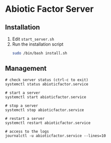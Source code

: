 # Abiotic Factor Server

## Installation

1. Edit `start_server.sh`
2. Run the installation script
    ```bash
    sudo /bin/bash install.sh
    ```

## Management

```
# check server status (ctrl-c to exit)
systemctl status abioticfactor.service

# start a server
systemctl start abioticfactor.service

# stop a server
systemctl stop abioticfactor.service

# restart a server
systemctl restart abioticfactor.service

# access to the logs
journalctl -u abioticfactor.service --lines=10
```
